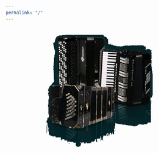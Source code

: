 ```yaml
---
permalink: "/"
---
```

<div style="width: 100%; display: flex; align-items: center; justify-content: center;">
	<img style="width: unset; padding: 20px;" src="assets/img/akkordeons_mirror.png">
</div>